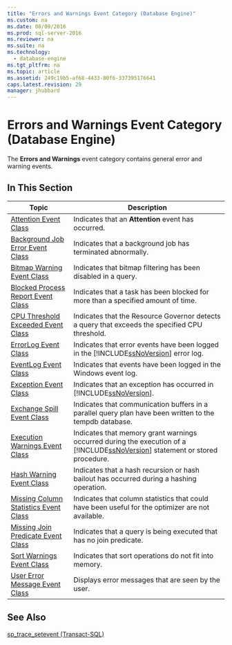 ```yaml
---
title: "Errors and Warnings Event Category (Database Engine)"
ms.custom: na
ms.date: 08/09/2016
ms.prod: sql-server-2016
ms.reviewer: na
ms.suite: na
ms.technology: 
  - database-engine
ms.tgt_pltfrm: na
ms.topic: article
ms.assetid: 249c19b5-af68-4433-80f6-337395176641
caps.latest.revision: 29
manager: jhubbard
---
```

# Errors and Warnings Event Category (Database Engine)
The **Errors and Warnings** event category contains general error and warning events.  
  
## In This Section  
  
|Topic|Description|  
|-----------|-----------------|  
|[Attention Event Class](../../Topics/TopicNameNotContainA/Attention-Event-Class.md)|Indicates that an **Attention** event has occurred.|  
|[Background Job Error Event Class](../../Topics/TopicNameNotContainA/Background-Job-Error-Event-Class.md)|Indicates that a background job has terminated abnormally.|  
|[Bitmap Warning Event Class](../../Topics/TopicNameNotContainA/Bitmap-Warning-Event-Class.md)|Indicates that bitmap filtering has been disabled in a query.|  
|[Blocked Process Report Event Class](../../Topics/TopicNameNotContainA/Blocked-Process-Report-Event-Class.md)|Indicates that a task has been blocked for more than a specified amount of time.|  
|[CPU Threshold Exceeded Event Class](../../Topics/TopicNameNotContainA/CPU-Threshold-Exceeded-Event-Class.md)|Indicates that the Resource Governor detects a query that exceeds the specified CPU threshold.|  
|[ErrorLog Event Class](../../Topics/TopicNameNotContainA/ErrorLog-Event-Class.md)|Indicates that error events have been logged in the [!INCLUDE[ssNoVersion](../../Topics/TopicNameContainA/tokens/ssNoVersion_md.md)] error log.|  
|[EventLog Event Class](../../Topics/TopicNameNotContainA/EventLog-Event-Class.md)|Indicates that events have been logged in the Windows event log.|  
|[Exception Event Class](../../Topics/TopicNameNotContainA/Exception-Event-Class.md)|Indicates that an exception has occurred in [!INCLUDE[ssNoVersion](../../Topics/TopicNameContainA/tokens/ssNoVersion_md.md)].|  
|[Exchange Spill Event Class](../../Topics/TopicNameNotContainA/Exchange-Spill-Event-Class.md)|Indicates that communication buffers in a parallel query plan have been written to the tempdb database.|  
|[Execution Warnings Event Class](../../Topics/TopicNameNotContainA/Execution-Warnings-Event-Class.md)|Indicates that memory grant warnings occurred during the execution of a [!INCLUDE[ssNoVersion](../../Topics/TopicNameContainA/tokens/ssNoVersion_md.md)] statement or stored procedure.|  
|[Hash Warning Event Class](../../Topics/TopicNameNotContainA/Hash-Warning-Event-Class.md)|Indicates that a hash recursion or hash bailout has occurred during a hashing operation.|  
|[Missing Column Statistics Event Class](../../Topics/TopicNameNotContainA/Missing-Column-Statistics-Event-Class.md)|Indicates that column statistics that could have been useful for the optimizer are not available.|  
|[Missing Join Predicate Event Class](../../Topics/TopicNameNotContainA/Missing-Join-Predicate-Event-Class.md)|Indicates that a query is being executed that has no join predicate.|  
|[Sort Warnings Event Class](../../Topics/TopicNameNotContainA/Sort-Warnings-Event-Class.md)|Indicates that sort operations do not fit into memory.|  
|[User Error Message Event Class](../../Topics/TopicNameNotContainA/User-Error-Message-Event-Class.md)|Displays error messages that are seen by the user.|  
  
## See Also  
 [sp_trace_setevent (Transact-SQL)](assetId:///7662d1d9-6d0f-443a-b011-c901a8b77a44)